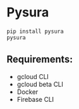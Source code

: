 # Pysura

```commandline
pip install pysura
pysura
```

## Requirements:

- gcloud CLI
- gcloud beta CLI
- Docker
- Firebase CLI
